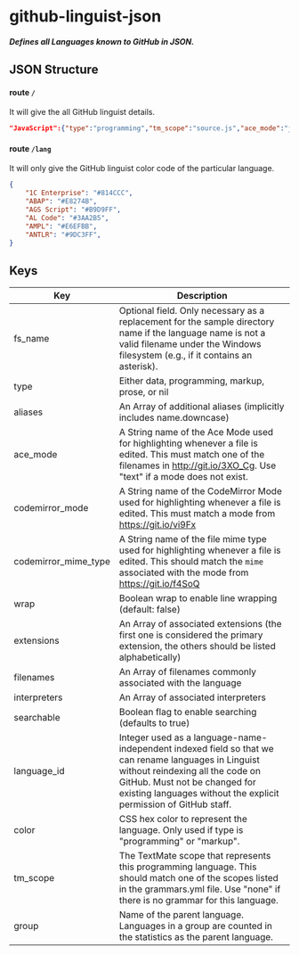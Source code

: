 # github-linguist-json

##### Defines all Languages known to GitHub in JSON.

## JSON Structure

#### route `/`

It will give the all GitHub linguist details.

```JSON
"JavaScript":{"type":"programming","tm_scope":"source.js","ace_mode":"javascript","codemirror_mode":"javascript","codemirror_mime_type":"text/javascript","color":"#f1e05a","aliases":["js","node"],"extensions":[".js","._js",".bones",".cjs",".es",".es6",".frag",".gs",".jake",".jsb",".jscad",".jsfl",".jsm",".jss",".mjs",".njs",".pac",".sjs",".ssjs",".xsjs",".xsjslib"],"filenames":["Jakefile"],"interpreters":["chakra","d8","gjs","js","node","nodejs","qjs","rhino","v8","v8-shell"],"language_id":183}
```

#### route `/lang`

It will only give the GitHub linguist color code of the particular language.

```JSON
{
    "1C Enterprise": "#814CCC",
    "ABAP": "#E8274B",
    "AGS Script": "#B9D9FF",
    "AL Code": "#3AA2B5",
    "AMPL": "#E6EFBB",
    "ANTLR": "#9DC3FF",
}

```

## Keys

| Key                  | Description                                                                                                                                                                                                                                  |
| -------------------- | -------------------------------------------------------------------------------------------------------------------------------------------------------------------------------------------------------------------------------------------- |
| fs_name              | Optional field. Only necessary as a replacement for the sample directory name if the language name is not a valid filename under the Windows filesystem (e.g., if it contains an asterisk).                                                  |
| type                 | Either data, programming, markup, prose, or nil                                                                                                                                                                                              |
| aliases              | An Array of additional aliases (implicitly includes name.downcase)                                                                                                                                                                           |
| ace_mode             | A String name of the Ace Mode used for highlighting whenever a file is edited. This must match one of the filenames in http://git.io/3XO_Cg. Use "text" if a mode does not exist.                                                            |
| codemirror_mode      | A String name of the CodeMirror Mode used for highlighting whenever a file is edited. This must match a mode from https://git.io/vi9Fx                                                                                                       |
| codemirror_mime_type | A String name of the file mime type used for highlighting whenever a file is edited. This should match the `mime` associated with the mode from https://git.io/f4SoQ                                                                         |
| wrap                 | Boolean wrap to enable line wrapping (default: false)                                                                                                                                                                                        |
| extensions           | An Array of associated extensions (the first one is considered the primary extension, the others should be listed alphabetically)                                                                                                            |
| filenames            | An Array of filenames commonly associated with the language                                                                                                                                                                                  |
| interpreters         | An Array of associated interpreters                                                                                                                                                                                                          |
| searchable           | Boolean flag to enable searching (defaults to true)                                                                                                                                                                                          |
| language_id          | Integer used as a language-name-independent indexed field so that we can rename languages in Linguist without reindexing all the code on GitHub. Must not be changed for existing languages without the explicit permission of GitHub staff. |
| color                | CSS hex color to represent the language. Only used if type is "programming" or "markup".                                                                                                                                                     |
| tm_scope             | The TextMate scope that represents this programming language. This should match one of the scopes listed in the grammars.yml file. Use "none" if there is no grammar for this language.                                                      |
| group                | Name of the parent language. Languages in a group are counted in the statistics as the parent language.                                                                                                                                      |
